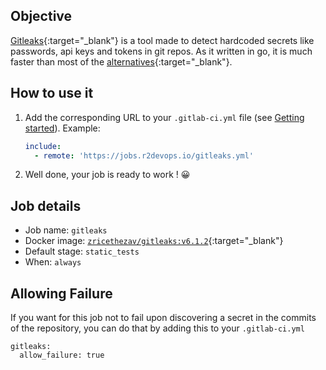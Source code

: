 ## Objective

[Gitleaks](https://github.com/zricethezav/gitleaks/wiki/Scanning){:target="_blank"} is a tool
made to detect hardcoded secrets like passwords, api keys and tokens in git
repos. As it written in go, it is much faster than most of the
[alternatives](https://github.com/zricethezav/gitleaks/wiki/Comparison-with-other-tools){:target="_blank"}.

## How to use it


1. Add the corresponding URL to your `.gitlab-ci.yml` file (see [Getting
   started](/getting-started)). Example:

    ```yaml
    include:
      - remote: 'https://jobs.r2devops.io/gitleaks.yml'
    ```
2. Well done, your job is ready to work ! 😀

## Job details

* Job name: `gitleaks`
* Docker image:
[`zricethezav/gitleaks:v6.1.2`](https://hub.docker.com/r/_/zricethezav/gitleaks){:target="_blank"}
* Default stage: `static_tests`
* When: `always`

## Allowing Failure

If you want for this job not to fail upon discovering a secret in the commits
of the repository, you can do that by adding this to your `.gitlab-ci.yml`

```
gitleaks:
  allow_failure: true
```
